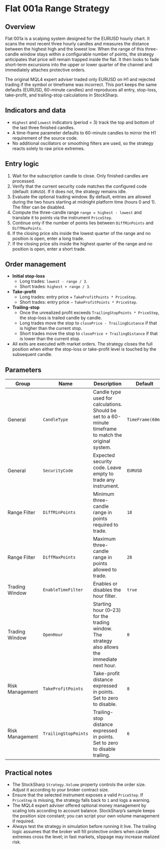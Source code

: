 # Flat 001a Range Strategy

## Overview
Flat 001a is a scalping system designed for the EURUSD hourly chart. It scans the most recent three hourly candles and measures the distance between the highest high and the lowest low. When the range of this three-candle window stays within a configurable number of points, the strategy anticipates that price will remain trapped inside the flat. It then looks to fade short-term excursions into the upper or lower quarter of the channel and immediately attaches protective orders.

The original MQL4 expert adviser traded only EURUSD on H1 and rejected trading if the symbol or timeframe was incorrect. This port keeps the same defaults (EURUSD, 60-minute candles) and reproduces all entry, stop-loss, take-profit, and trailing-stop calculations in StockSharp.

## Indicators and data
- `Highest` and `Lowest` indicators (period = 3) track the top and bottom of the last three finished candles.
- A time-frame parameter defaults to 60-minute candles to mirror the H1 requirement of the source code.
- No additional oscillators or smoothing filters are used, so the strategy reacts solely to raw price extremes.

## Entry logic
1. Wait for the subscription candle to close. Only finished candles are processed.
2. Verify that the current security code matches the configured code (default: `EURUSD`). If it does not, the strategy remains idle.
3. Evaluate the optional trading window. By default, entries are allowed during the two hours starting at midnight platform time (hours 0 and 1). The filter can be disabled.
4. Compute the three-candle range `range = highest - lowest` and translate it to points via the instrument `PriceStep`.
5. Continue only if the number of points lies between `DiffMinPoints` and `DiffMaxPoints`.
6. If the closing price sits inside the lowest quarter of the range and no position is open, enter a long trade.
7. If the closing price sits inside the highest quarter of the range and no position is open, enter a short trade.

## Order management
- **Initial stop-loss**
  - Long trades: `lowest - range / 3`.
  - Short trades: `highest + range / 3`.
- **Take-profit**
  - Long trades: entry price + `TakeProfitPoints * PriceStep`.
  - Short trades: entry price − `TakeProfitPoints * PriceStep`.
- **Trailing-stop**
  - Once the unrealized profit exceeds `TrailingStopPoints * PriceStep`, the stop-loss is trailed candle by candle.
  - Long trades move the stop to `closePrice - TrailingDistance` if that is higher than the current stop.
  - Short trades move the stop to `closePrice + TrailingDistance` if that is lower than the current stop.
- All exits are executed with market orders. The strategy closes the full position when either the stop-loss or take-profit level is touched by the subsequent candle.

## Parameters
| Group | Name | Description | Default |
| --- | --- | --- | --- |
| General | `CandleType` | Candle type used for calculations. Should be set to a 60-minute timeframe to match the original system. | `TimeFrame(60m)` |
| General | `SecurityCode` | Expected security code. Leave empty to trade any instrument. | `EURUSD` |
| Range Filter | `DiffMinPoints` | Minimum three-candle range in points required to trade. | `18` |
| Range Filter | `DiffMaxPoints` | Maximum three-candle range in points allowed to trade. | `28` |
| Trading Window | `EnableTimeFilter` | Enables or disables the hour filter. | `true` |
| Trading Window | `OpenHour` | Starting hour (0–23) for the trading window. The strategy also allows the immediate next hour. | `0` |
| Risk Management | `TakeProfitPoints` | Take-profit distance expressed in points. Set to zero to disable. | `8` |
| Risk Management | `TrailingStopPoints` | Trailing-stop distance expressed in points. Set to zero to disable trailing. | `6` |

## Practical notes
- The StockSharp `Strategy.Volume` property controls the order size. Adjust it according to your broker contract size.
- Ensure that the selected instrument exposes a valid `PriceStep`. If `PriceStep` is missing, the strategy falls back to `1` and logs a warning.
- The MQL4 expert adviser offered optional money management by scaling lots according to account balance. StockSharp’s sample keeps the position size constant; you can script your own volume management if required.
- Always test the strategy in simulation before running it live. The trailing logic assumes that the broker will fill protective orders when candle extremes cross the level; in fast markets, slippage may increase realized risk.
